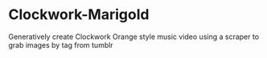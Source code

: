 # Clockwork-Marigold
Generatively create Clockwork Orange style music video using a scraper to grab images by tag from tumblr
